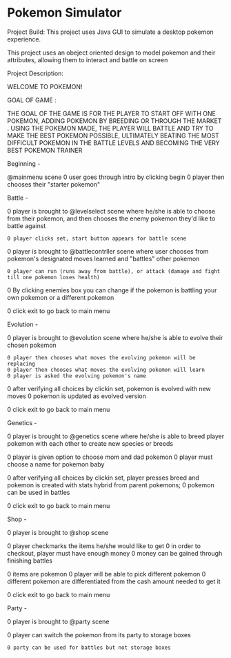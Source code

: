 # Pokemon Simulator

Project Build:
This project uses Java GUI to simulate a desktop pokemon experience.

This project uses an obeject oriented design to model pokemon and their attributes, allowing them to interact and battle on screen

Project Description:

WELCOME TO POKEMON!


GOAL OF GAME : 

THE GOAL OF THE GAME IS FOR THE PLAYER TO START OFF WITH ONE POKEMON, ADDING POKEMON BY BREEDING OR THROUGH THE MARKET
. USING THE POKEMON MADE, THE PLAYER WILL BATTLE AND TRY TO MAKE THE BEST POKEMON POSSIBLE,
ULTIMATELY BEATING THE MOST DIFFICULT POKEMON IN THE BATTLE LEVELS AND BECOMING THE VERY BEST POKEMON TRAINER


Beginning -
 
@mainmenu scene
0 user goes through intro by clicking begin 
	0 player then chooses their "starter pokemon"



Battle -

0 player is brought to @levelselect scene where he/she is able to choose from their pokemon, 
and then chooses the enemy pokemon they'd like to battle against

	0 player clicks set, start button appears for battle scene

0 player is brought to @battlecontrller scene where user chooses from pokemon's
 designated moves learned and "battles" other pokemon

	0 player can run (runs away from battle), or attack (damage and fight till one pokemon loses health)

0 By clicking enemies box you can change if the pokemon is battling your own pokemon or a different pokemon

0 click exit to go back to main menu




Evolution -


0 player is brought to @evolution scene where he/she is able to evolve their chosen pokemon

	0 player then chooses what moves the evolving pokemon will be replacing
	0 player then chooses what moves the evolving pokemon will learn
	0 player is asked the evolving pokemon's name

0 after verifying all choices by clickin set, pokemon is evolved with new moves 
0 pokemon is updated as evolved version

0 click exit to go back to main menu




Genetics - 

0 player is brought to @genetics scene where he/she is able to breed player pokemon with each other to create new species or breeds

0 player is given option to choose mom and dad pokemon
0 player must choose a name for pokemon baby

0 after verifying all choices by clickin set, player presses breed and pokemon is created with stats hybrid from parent pokemons;
	0 pokemon can be used in battles


0 click exit to go back to main menu




Shop -

0 player is brought to @shop scene

0 player checkmarks the items he/she would like to get
	0 in order to checkout, player must have enough money
		0 money can be gained through finishing battles

0 items are pokemon
	0 player will be able to pick different pokemon
	0 different pokemon are differentiated from the cash amount needed to get it


0 click exit to go back to main menu




Party - 

0 player is brought to @party scene

0 player can switch the pokemon from its party to storage boxes

	0 party can be used for battles but not storage boxes

